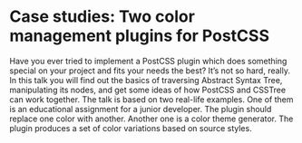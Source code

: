 # Case studies: Two color management plugins for PostCSS

Have you ever tried to implement a PostCSS plugin which does something
special on your project and fits your needs the best? It’s not so hard, really.
In this talk you will find out the basics of traversing Abstract Syntax Tree,
manipulating its nodes, and get some ideas of how PostCSS and CSSTree
can work together. The talk is based on two real-life examples.
One of them is an educational assignment for a junior developer.
The plugin should replace one color with another.
Another one is a color theme generator. The plugin produces a set of color
variations based on source styles.
